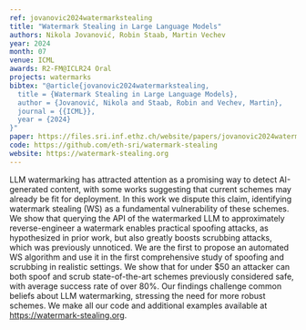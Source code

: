 ```yaml
---
ref: jovanovic2024watermarkstealing
title: "Watermark Stealing in Large Language Models"
authors: Nikola Jovanović, Robin Staab, Martin Vechev
year: 2024
month: 07
venue: ICML
awards: R2-FM@ICLR24 Oral
projects: watermarks
bibtex: "@article{jovanovic2024watermarkstealing,
  title = {Watermark Stealing in Large Language Models},
  author = {Jovanović, Nikola and Staab, Robin and Vechev, Martin},
  journal = {{ICML}},
  year = {2024}
}"
paper: https://files.sri.inf.ethz.ch/website/papers/jovanovic2024watermarkstealing.pdf
code: https://github.com/eth-sri/watermark-stealing
website: https://watermark-stealing.org
---
```


LLM watermarking has attracted attention as a promising way to detect AI-generated content, with some works suggesting that current schemes may already be fit for deployment. In this work we dispute this claim, identifying watermark stealing (WS) as a fundamental vulnerability of these schemes. We show that querying the API of the watermarked LLM to approximately reverse-engineer a watermark enables practical spoofing attacks, as hypothesized in prior work, but also greatly boosts scrubbing attacks, which was previously unnoticed. We are the first to propose an automated WS algorithm and use it in the first comprehensive study of spoofing and scrubbing in realistic settings. We show that for under $50 an attacker can both spoof and scrub state-of-the-art schemes previously considered safe, with average success rate of over 80%. Our findings challenge common beliefs about LLM watermarking, stressing the need for more robust schemes. We make all our code and additional examples available at https://watermark-stealing.org.